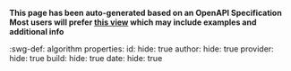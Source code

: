 
<style>
  .md-content__button {
    display: none;
  }
</style>

**This page has been auto-generated based on an OpenAPI Specification<br>**
**Most users will prefer [this view](/attributes/algorithm/) which may include examples and additional info**


:swg-def: algorithm
    properties:
      id:
        hide: true
      author:
        hide: true
      provider:
        hide: true
      build:
        hide: true
      date:
        hide: true
